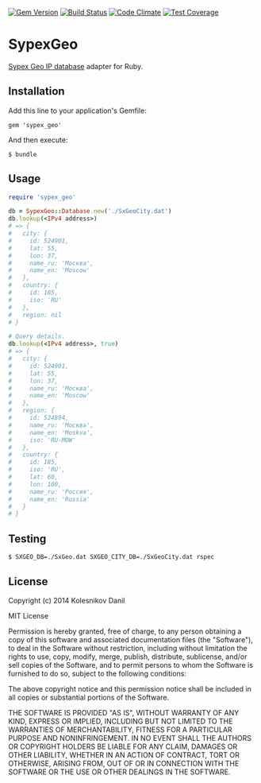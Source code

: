 [![Gem Version](https://badge.fury.io/rb/sypex_geo.svg)](http://badge.fury.io/rb/sypex_geo)
[![Build Status](https://travis-ci.org/kolesnikovde/sypex_geo.svg?branch=master)](https://travis-ci.org/kolesnikovde/sypex_geo)
[![Code Climate](https://codeclimate.com/github/kolesnikovde/sypex_geo/badges/gpa.svg)](https://codeclimate.com/github/kolesnikovde/sypex_geo)
[![Test Coverage](https://codeclimate.com/github/kolesnikovde/sypex_geo/badges/coverage.svg)](https://codeclimate.com/github/kolesnikovde/sypex_geo)

# SypexGeo

[Sypex Geo IP database](http://sypexgeo.net) adapter for Ruby.

## Installation

Add this line to your application's Gemfile:

    gem 'sypex_geo'

And then execute:

    $ bundle

## Usage

```ruby
require 'sypex_geo'

db = SypexGeo::Database.new('./SxGeoCity.dat')
db.lookup(<IPv4 address>)
# => {
#   city: {
#     id: 524901,
#     lat: 55,
#     lon: 37,
#     name_ru: 'Москва',
#     name_en: 'Moscow'
#   },
#   country: {
#     id: 185,
#     iso: 'RU'
#   },
#   region: nil
# }

# Query details.
db.lookup(<IPv4 address>, true)
# => {
#   city: {
#     id: 524901,
#     lat: 55,
#     lon: 37,
#     name_ru: 'Москва',
#     name_en: 'Moscow'
#   },
#   region: {
#     id: 524894,
#     name_ru: 'Москва',
#     name_en: 'Moskva',
#     iso: 'RU-MOW'
#   },
#   country: {
#     id: 185,
#     iso: 'RU',
#     lat: 60,
#     lon: 100,
#     name_ru: 'Россия',
#     name_en: 'Russia'
#   }
# }
```

## Testing

    $ SXGEO_DB=./SxGeo.dat SXGEO_CITY_DB=./SxGeoCity.dat rspec

## License

Copyright (c) 2014 Kolesnikov Danil

MIT License

Permission is hereby granted, free of charge, to any person obtaining
a copy of this software and associated documentation files (the
"Software"), to deal in the Software without restriction, including
without limitation the rights to use, copy, modify, merge, publish,
distribute, sublicense, and/or sell copies of the Software, and to
permit persons to whom the Software is furnished to do so, subject to
the following conditions:

The above copyright notice and this permission notice shall be
included in all copies or substantial portions of the Software.

THE SOFTWARE IS PROVIDED "AS IS", WITHOUT WARRANTY OF ANY KIND,
EXPRESS OR IMPLIED, INCLUDING BUT NOT LIMITED TO THE WARRANTIES OF
MERCHANTABILITY, FITNESS FOR A PARTICULAR PURPOSE AND
NONINFRINGEMENT. IN NO EVENT SHALL THE AUTHORS OR COPYRIGHT HOLDERS BE
LIABLE FOR ANY CLAIM, DAMAGES OR OTHER LIABILITY, WHETHER IN AN ACTION
OF CONTRACT, TORT OR OTHERWISE, ARISING FROM, OUT OF OR IN CONNECTION
WITH THE SOFTWARE OR THE USE OR OTHER DEALINGS IN THE SOFTWARE.
